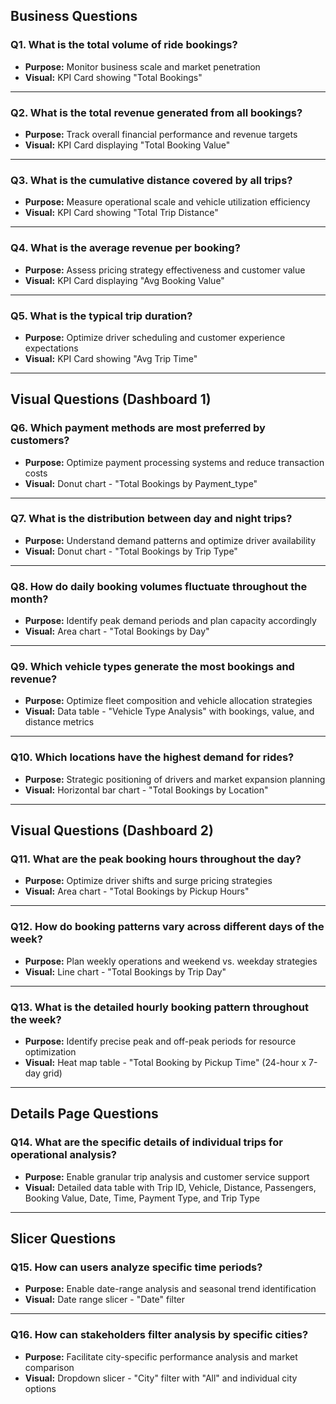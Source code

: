 ## Business Questions

### Q1. What is the total volume of ride bookings?
- **Purpose:** Monitor business scale and market penetration
- **Visual:** KPI Card showing "Total Bookings"

---

### Q2. What is the total revenue generated from all bookings?
- **Purpose:** Track overall financial performance and revenue targets
- **Visual:** KPI Card displaying "Total Booking Value"

---

### Q3. What is the cumulative distance covered by all trips?
- **Purpose:** Measure operational scale and vehicle utilization efficiency
- **Visual:** KPI Card showing "Total Trip Distance"

---

### Q4. What is the average revenue per booking?
- **Purpose:** Assess pricing strategy effectiveness and customer value
- **Visual:** KPI Card displaying "Avg Booking Value"

---

### Q5. What is the typical trip duration?
- **Purpose:** Optimize driver scheduling and customer experience expectations
- **Visual:** KPI Card showing "Avg Trip Time"

---

## Visual Questions (Dashboard 1)

### Q6. Which payment methods are most preferred by customers?
- **Purpose:** Optimize payment processing systems and reduce transaction costs
- **Visual:** Donut chart - "Total Bookings by Payment_type"

---

### Q7. What is the distribution between day and night trips?
- **Purpose:** Understand demand patterns and optimize driver availability
- **Visual:** Donut chart - "Total Bookings by Trip Type"

---

### Q8. How do daily booking volumes fluctuate throughout the month?
- **Purpose:** Identify peak demand periods and plan capacity accordingly
- **Visual:** Area chart - "Total Bookings by Day"

---

### Q9. Which vehicle types generate the most bookings and revenue?
- **Purpose:** Optimize fleet composition and vehicle allocation strategies
- **Visual:** Data table - "Vehicle Type Analysis" with bookings, value, and distance metrics

---

### Q10. Which locations have the highest demand for rides?
- **Purpose:** Strategic positioning of drivers and market expansion planning
- **Visual:** Horizontal bar chart - "Total Bookings by Location"

---

## Visual Questions (Dashboard 2)

### Q11. What are the peak booking hours throughout the day?
- **Purpose:** Optimize driver shifts and surge pricing strategies
- **Visual:** Area chart - "Total Bookings by Pickup Hours"

---

### Q12. How do booking patterns vary across different days of the week?
- **Purpose:** Plan weekly operations and weekend vs. weekday strategies
- **Visual:** Line chart - "Total Bookings by Trip Day"

---

### Q13. What is the detailed hourly booking pattern throughout the week?
- **Purpose:** Identify precise peak and off-peak periods for resource optimization
- **Visual:** Heat map table - "Total Booking by Pickup Time" (24-hour x 7-day grid)

---

## Details Page Questions

### Q14. What are the specific details of individual trips for operational analysis?
- **Purpose:** Enable granular trip analysis and customer service support
- **Visual:** Detailed data table with Trip ID, Vehicle, Distance, Passengers, Booking Value, Date, Time, Payment Type, and Trip Type

---

## Slicer Questions

### Q15. How can users analyze specific time periods?
- **Purpose:** Enable date-range analysis and seasonal trend identification
- **Visual:** Date range slicer - "Date" filter

---

### Q16. How can stakeholders filter analysis by specific cities?
- **Purpose:** Facilitate city-specific performance analysis and market comparison
- **Visual:** Dropdown slicer - "City" filter with "All" and individual city options
